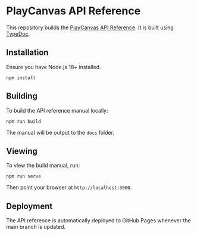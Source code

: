 # PlayCanvas API Reference

This repository builds the [PlayCanvas API Reference](https://playcanvas.github.io/api-reference/). It is built using [TypeDoc](https://typedoc.org/).

## Installation

Ensure you have Node.js 18+ installed.

    npm install

## Building

To build the API reference manual locally:

    npm run build

The manual will be output to the `docs` folder.

## Viewing

To view the build manual, run:

    npm run serve

Then point your browser at `http://localhost:3000`.

## Deployment

The API reference is automatically deployed to GitHub Pages whenever the main branch is updated.
